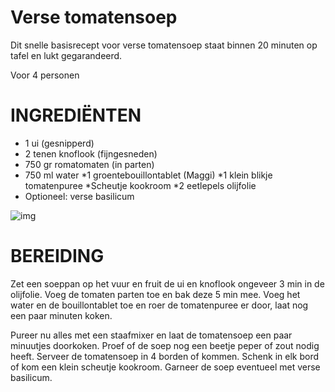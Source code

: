 # Verse tomatensoep
Dit snelle basisrecept voor verse tomatensoep staat binnen 20 minuten op tafel en lukt gegarandeerd.

Voor 4 personen

# INGREDIËNTEN
* 1 ui (gesnipperd)
* 2 tenen knoflook (fijngesneden)
* 750 gr romatomaten (in parten)
* 750 ml water
*1 groentebouillontablet (Maggi)
*1 klein blikje tomatenpuree
*Scheutje kookroom
*2 eetlepels olijfolie
* Optioneel: verse basilicum

![img](https://www.leukerecepten.nl/wp-content/uploads/2020/01/basis-tomatensoep-1.jpg)

# BEREIDING
Zet een soeppan op het vuur en fruit de ui en knoflook ongeveer 3 min in de olijfolie. Voeg de tomaten parten toe en bak deze 5 min mee. Voeg het water en de bouillontablet toe en roer de tomatenpuree er door, laat nog een paar minuten koken.

Pureer nu alles met een staafmixer en laat de tomatensoep een paar minuutjes doorkoken. Proef of de soep nog een beetje peper of zout nodig heeft. Serveer de tomatensoep in 4 borden of kommen. Schenk in elk bord of kom een klein scheutje kookroom. Garneer de soep eventueel met verse basilicum.
